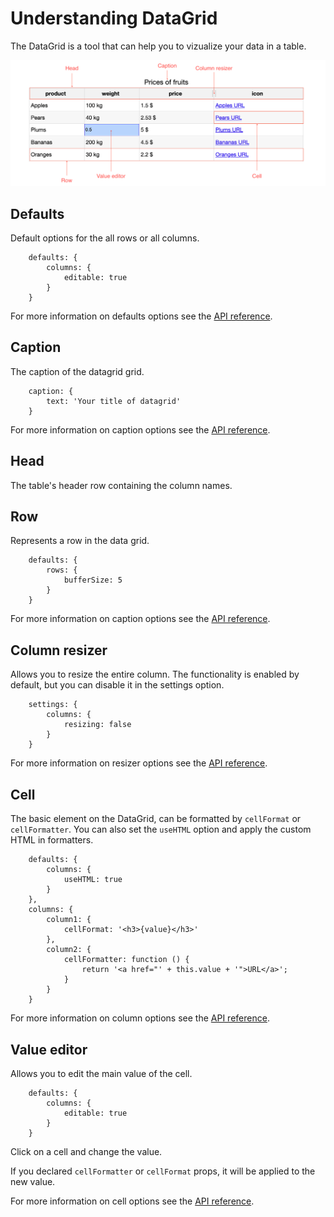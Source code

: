 Understanding DataGrid
===

The DataGrid is a tool that can help you to vizualize your data in a table.

![datagrid.png](datagrid.png)

Defaults
---------
Default options for the all rows or all columns.

```
    defaults: {
        columns: {
            editable: true
        }
    }
```

For more information on defaults options see the [API reference]().

Caption
---------

The caption of the datagrid grid.

```
    caption: {
        text: 'Your title of datagrid'
    }
```

For more information on caption options see the [API reference]().

Head
---------

The table's header row containing the column names.


Row
---------

Represents a row in the data grid.

```
    defaults: {
        rows: {
            bufferSize: 5
        }
    }
```

For more information on caption options see the [API reference](https://api.highcharts.com/dashboards/typedoc/interfaces/DataGrid_DataGridOptions.CaptionOptions.html).

Column resizer
---------

Allows you to resize the entire column. The functionality is enabled by default,
but you can disable it in the settings option.

```
    settings: {
        columns: {
            resizing: false
        }
    }
```

For more information on resizer options see the [API reference](https://api.highcharts.com/dashboards/typedoc/interfaces/DataGrid_DataGridOptions.ColumnsSettings.html#resizing).

Cell
---------

The basic element on the DataGrid, can be formatted by `cellFormat` or `cellFormatter`.
You can also set the `useHTML` option and apply the custom HTML in formatters.

```
    defaults: {
        columns: {
            useHTML: true
        }
    },
    columns: {
        column1: {
            cellFormat: '<h3>{value}</h3>'
        },
        column2: {
            cellFormatter: function () {
                return '<a href="' + this.value + '">URL</a>';
            }
        }
    }
```

For more information on column options see the [API reference](https://api.highcharts.com/dashboards/typedoc/interfaces/DataGrid_DataGridOptions.IndividualColumnOptions.html).

Value editor
---------

Allows you to edit the main value of the cell.

```
    defaults: {
        columns: {
            editable: true
        }
    }
```

Click on a cell and change the value.

If you declared `cellFormatter` or `cellFormat` props, it will be applied to the
new value.

For more information on cell options see the [API reference](https://api.highcharts.com/dashboards/typedoc/interfaces/DataGrid_DataGridOptions.IndividualColumnOptions.html#editable).
